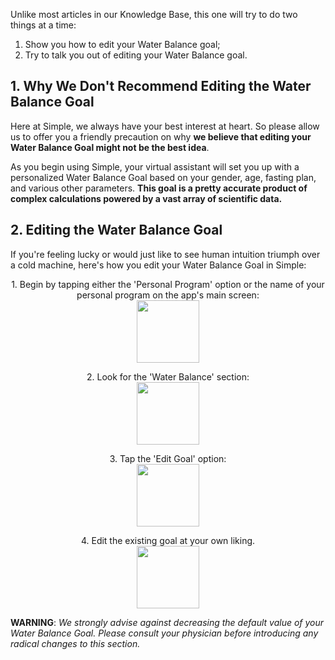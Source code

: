 Unlike most articles in our Knowledge Base, this one will try to do two things at a time:

1. Show you how to edit your Water Balance goal;
2. Try to talk you out of editing your Water Balance goal.

## 1. Why We Don't Recommend Editing the Water Balance Goal

Here at Simple, we always have your best interest at heart. So please allow us to offer you a friendly precaution on why **we believe that editing your Water Balance Goal might not be the best idea**.

As you begin using Simple, your virtual assistant will set you up with a personalized Water Balance Goal based on your gender, age, fasting plan, and various other parameters. **This goal is a pretty accurate product of complex calculations powered by a vast array of scientific data.**

## 2. Editing the Water Balance Goal

If you're feeling lucky or would just like to see human intuition triumph over a cold machine, here's how you edit your Water Balance Goal in Simple:

<p align="center"> 1. Begin by tapping either the 'Personal Program' option or the name of your personal program on the app's main screen: <br/>
  <img width="100" src="https://dkea7qxfae4ft.cloudfront.net/kb/personal.png">
</p>

<p align="center"> 2. Look for the 'Water Balance' section: <br/>
  <img width="100" src="https://dkea7qxfae4ft.cloudfront.net/kb/wbalance.png">
</p>

<p align="center"> 3. Tap the 'Edit Goal' option: <br/>
  <img width="100" src="https://dkea7qxfae4ft.cloudfront.net/kb/edigoal.png">
</p>

<p align="center"> 4. Edit the existing goal at your own liking. <br/>
  <img width="100" src="https://dkea7qxfae4ft.cloudfront.net/kb/IMAGE+2020-04-02+00%3A28%3A50.jpg">
</p>

**WARNING**: *We strongly advise against decreasing the default value of your Water Balance Goal. Please consult your physician before introducing any radical changes to this section.*